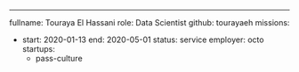 ---
fullname: Touraya El Hassani
role: Data Scientist
github: tourayaeh
missions: 
  - start: 2020-01-13
    end: 2020-05-01
    status: service
    employer: octo
startups:
    - pass-culture
